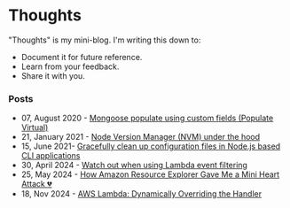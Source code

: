 # Thoughts

"Thoughts" is my mini-blog. I'm writing this down to:

* Document it for future reference.
* Learn from your feedback.
* Share it with you.

### Posts

* 07, August 2020 - [Mongoose populate using custom fields (Populate Virtual)](./mongoose-populate-using-custom-field.md)
* 21, January 2021 - [Node Version Manager (NVM) under the hood](./nvm-under-the-hood.md)
* 15, June 2021- [Gracefully clean up configuration files in Node.js based CLI applications](./cleanup-configuration-files.md)
* 30, April 2024 - [Watch out when using Lambda event filtering](./watch-out-when-using-lambda-event-filtering/post.md)
* 25, May 2024 - [How Amazon Resource Explorer Gave Me a Mini Heart Attack 💔](./aws-resource-explorer/post.md)
* 18, Nov 2024 - [AWS Lambda: Dynamically Overriding the Handler](./override-lambda-handler/post.md)
